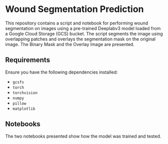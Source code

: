 # Wound Segmentation Prediction
This repository contains a script and notebook for performing wound segmentation on images using a pre-trained Deeplabv3 model loaded from a Google Cloud Storage (GCS) bucket. The script segments the image using overlapping patches and overlays the segmentation mask on the original image. The Binary Mask and the Overlay Image are presented. 

## Requirements

Ensure you have the following dependencies installed:

- `gcsfs`
- `torch`
- `torchvision`
- `numpy`
- `pillow`
- `matplotlib`

## Notebooks
The two notebooks presented show how the model was trained and tested.
